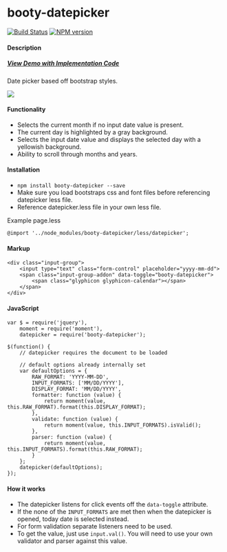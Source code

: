 booty-datepicker
================

[![Build Status](https://travis-ci.org/skinnybrit51/booty-datepicker.svg?branch=master)](https://travis-ci.org/skinnybrit51/booty-datepicker)
[![NPM version](https://badge.fury.io/js/booty-datepicker.svg)](http://badge.fury.io/js/booty-datepicker)


#### Description

##### [View Demo with Implementation Code](http://skinnybrit51.com/booty-datepicker "Demo")

Date picker based off bootstrap styles.

![](http://skinnybrit51.com/images/booty-datepicker.png)

#### Functionality
* Selects the current month if no input date value is present.
* The current day is highlighted by a gray background.
* Selects the input date value and displays the selected day with a yellowish background.
* Ability to scroll through months and years.

#### Installation
* <code>npm install booty-datepicker --save</code>
* Make sure you load bootstraps css and font files before referencing datepicker less file. 
* Reference datepicker.less file in your own less file.

Example page.less
````
@import '../node_modules/booty-datepicker/less/datepicker';
````

#### Markup
````
<div class="input-group">
    <input type="text" class="form-control" placeholder="yyyy-mm-dd">
    <span class="input-group-addon" data-toggle="booty-datepicker">     
        <span class="glyphicon glyphicon-calendar"></span>
    </span>
</div>
````

#### JavaScript
````
var $ = require('jquery'),
    moment = require('moment'),
    datepicker = require('booty-datepicker');

$(function() {
    // datepicker requires the document to be loaded
       
    // default options already internally set
    var defaultOptions = {
        RAW_FORMAT: 'YYYY-MM-DD',
        INPUT_FORMATS: ['MM/DD/YYYY'],
        DISPLAY_FORMAT: 'MM/DD/YYYY',
        formatter: function (value) {
            return moment(value, this.RAW_FORMAT).format(this.DISPLAY_FORMAT);
        },
        validate: function (value) {
            return moment(value, this.INPUT_FORMATS).isValid();
        },
        parser: function (value) {
            return moment(value, this.INPUT_FORMATS).format(this.RAW_FORMAT);
        }
    };
    datepicker(defaultOptions);
});
````

#### How it works
* The datepicker listens for click events off the <code>data-toggle</code> attribute.
* If the none of the <code>INPUT_FORMATS</code> are met then when the datepicker is opened, today date is selected instead.
* For form validation separate listeners need to be used.
* To get the value, just use <code>input.val()</code>.  You will need to use your own validator and parser against this value.
